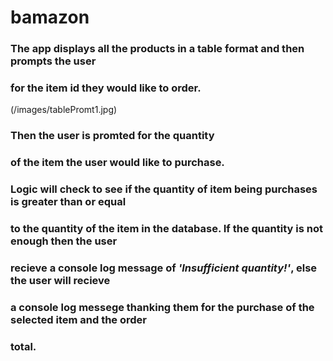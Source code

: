 # bamazon

### The app displays all the products in a table format and then prompts the user
### for the item id they would like to order. 
(/images/tablePromt1.jpg)

### Then the user is promted for the quantity
### of the item the user would like to purchase.

### Logic will check to see if the quantity of item being purchases is greater than or equal 
### to the quantity of the item in the database. If the quantity is not enough then the user
### recieve a console log message of *'Insufficient quantity!'*, else the user will recieve
### a console log messege thanking them for the purchase of the selected item and the order
### total.